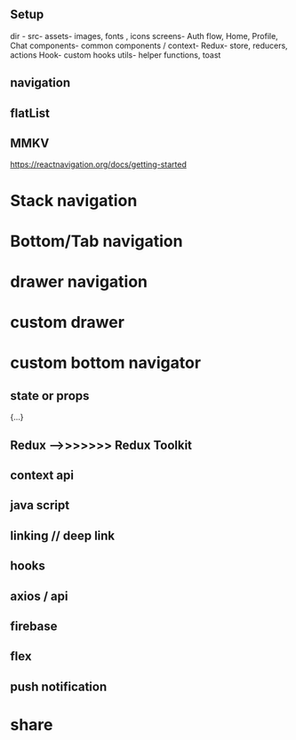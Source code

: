 ## Setup

dir -
src-
assets- images, fonts , icons
screens- Auth flow, Home, Profile, Chat
components- common components / context-
Redux- store, reducers, actions
Hook- custom hooks
utils- helper functions, toast

## navigation

## flatList

## MMKV

https://reactnavigation.org/docs/getting-started

# Stack navigation

# Bottom/Tab navigation

# drawer navigation

# custom drawer

# custom bottom navigator

## state or props

{...}

## Redux -->>>>>>> Redux Toolkit

## context api

## java script

## linking // deep link

## hooks

## axios / api

## firebase

## flex

## push notification

# share
